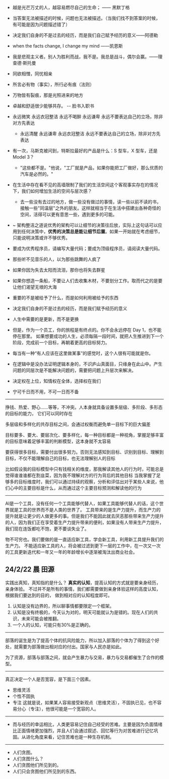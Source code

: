 * 越是光芒万丈的人，越容易燃尽自己的生命； —— 黑默丁格

* 当答案无法被描述的时候，问题也无法被描述。（当我们找不到答案的时候，有可能是因为问题描述错了）

* 决定我们自身的不是过去的经历，而是我们自己赋予经历的意义——阿德勒

* when the facts change, I change my mind ——凯恩斯
  
* 我是悲观主义者。别人为胜利而战，我不是。我总是战斗，偶尔会赢。——理查德·斯托曼

* 同欲相憎，同忧相亲

* 所言必有物（事实），所行必有痕（法则）

* 万物皆有裂痕，那是光照进来的地方

* 卓越和舒适很少能够共存。 -- 脸书入职书
 
* 永远微笑 永远衣冠整洁 永远不喝醉 永远谦卑 永远不要表达自己的立场，除非对方先表达
  * 永远清醒 永远谦卑 永远衣冠整洁 永远不要表达自己的立场，除非对方先表达

* 有一次，马斯克被问到，特斯拉最好的产品是什么：S 型车，X 型车，还是 Model 3？
  * "这些都不是。"他说，"工厂就是产品，如果你能把工厂做好，那么优质的汽车是必然的。"

* 在生活中存在看不见的高墙限制了我们的生活空间这个客观事实存在的情况下，我们如何增加生活的空间与层次感？
  * 去一些没有去过的地方，做一些没有做过的事情，读一些以前不读的书，接触一些"同温层"之外的朋友。这样就相当于在生活中搭建出各种奇怪的空间，活得可以更有意思一些，遇到更多的可能。

* ~ 架构整洁之道说优秀的架构可以让细节的决策往后放，实际上这句话可以应用到任何决策中，**优秀的决策总是能让细节后置**。如果一开始就在考虑细节，只能说明决策或许不够优秀。
* 要成为优秀程序员，请编写大量代码；要成为顶级程序员，请阅读大量代码。

* 那些听不见音乐的人，以为那些跳舞的人疯了

* 如果你因为失去太阳而流泪，那你也将失去群星

* 如果你想造一条船，不要让人们去收集木材，不要划分工作。取而代之的是要让他们渴望无垠的大海

* 重要的不是被给予了什么，而是如何利用被给予的东西

* 决定我们自身的不是过去的经历，而是我们赋予经历的意义

* 人生中需要的是更新，而不是更换

* 但是，作为一个员工，你的旅程是有终点的。你不会永远停在 Day 1，也不能停在那里。 如果想要成功的人生，必须每隔一段时间，就把人生推进到下一个阶段，完成前一个目标，再朝着更高的目标努力。

* 每当有一种“有人应该在这里做某事”的感觉时，这个人很有可能就是你。

* 在逻辑中是没办法证明逻辑本身的，不识庐山真面目，只缘身在此山中。产生问题的同层次是不能解决问题的，需要把问题上升层次来解决。

* 决定权在上位，知情权在全体，选择权在我们

* 宁可千日而不用，不可一日而不备

----

挣钱、热爱、野心……等等，不冲突。人本身就具备设置多层级、多阶段、多形态的目标的能力， 它们可以同时存在

多层级和多样化的共存目标之间，会通过权衡而避免单一目标下的巨大偏差

目标要多、要大、要层次化、要多样化，每一种目标都是一种视角，掌握足够丰富的目标意味着足够丰富的判断模型，这本身就不太容易

要获得很多目标，需要付出很多努力。否则无法感知到目标、识别到目标、理解到目标，不仅不能理解自己的目标，也无法理解别人的目标

比如假设我的目标模型中只有钱相关的维度，那我解读其他人的行为时，可能总是觉得谁谁谁都在割韭菜，因为我不理解对方的行为背后的其他目标
当我掌握了足够多的目标维度时，我们可以通过持续的观察，分析和评估出对于某些人来说，他们心中的主要目标是什么，从而通过这个主要目标预测和解读他的行为

----

AI是一个工具，没有任何一个工具能够代替人，如果工具能够代替人的话，这个世界就是工具的世界而不是人类的世界了。
工具带来的是生产力提升，而生产力的提升就是让更少的人做更多的事。但是我们不能因此就去厌恶那些带来生产力提升的人，因为我们正在享受着生产力提升带来的便利，如果没有人带来生产力提升，我们现在连饭都吃不饱，更不要谈失业了。

物不可穷也。我们要做的是一直适应新工具，学会新工具，利用新工具提升我们的生产力。
不能适应新工具的人，将会被过滤到更下一层的工作中，在一次又一次的工具更新迭代和一年又一年的年龄增长中逐渐被淘汰出商业社会。

24/2/22 晨 田源
---

实践出真知，真知指的是什么？ **真实的认知**，提高认知的方式就是要亲身经历，亲身体验。
不过并不是所有的事情，我们都需要做到亲身体验这样的高度认知，根据我们要达到的目的， 做到相对应的认知程度即可。

1. 认知是没有边界的，所以聊事情都要限定一个框架。
2. 认知是没有终极的，今天认为对的，明天可能就认为是错的。现在人们的共识，未来可能会被推翻。
3. 一个人的认知，可能只有30%是正确的。

---

部落的诞生是为了提高个体的抗风险能力，所以加入部落的个体为了得到这个好处，就需要为部落做出相对应的付出。国家与人民亦是如此。

为了资源，部落与部落之间，就会产生暴力与交易，暴力与交易都催生了合作的模型。

---

真正决定一个人是否宽容，是下面三个因素。
* 思维灵活
* 个性不固执
* 专注
这就是说，如果某人容易接受新观点（思维灵活），不固执已见，也不容易分心（专注），他很可能是一个宽容的人。

----

- 而与经历的幸运相比，人类更容易记住自己经受的苦难。主要是因为负面情绪比正面情绪更加强烈，并且人们会通过叙述、回忆等行为对苦难进行记忆巩固。从进化角度来看，记住苦难也是一种生存机制。

---

- 人们贪图。
- 人们贪图什么？
- 人们贪图他们所见到的。
- 人们只会贪图他们所见到的东西。